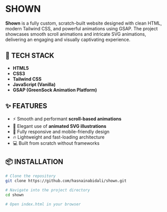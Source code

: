 # SHOWN

**Shown** is a fully custom, scratch-built website designed with clean HTML, modern Tailwind CSS, and powerful animations using GSAP. The project showcases smooth scroll animations and intricate SVG animations, delivering an engaging and visually captivating experience.

## 🚀 TECH STACK

- **HTML5**
- **CSS3**
- **Tailwind CSS**
- **JavaScript (Vanilla)**
- **GSAP (GreenSock Animation Platform)**

## ✨ FEATURES

- ⚡ Smooth and performant **scroll-based animations**
- 🎨 Elegant use of **animated SVG illustrations**
- 📱 Fully responsive and mobile-friendly design
- 🔥 Lightweight and fast-loading architecture
- 💻 Built from scratch without frameworks

## 📦 INSTALLATION

```bash
# Clone the repository
git clone https://github.com/hasnainabidali/shown.git

# Navigate into the project directory
cd shown

# Open index.html in your browser
